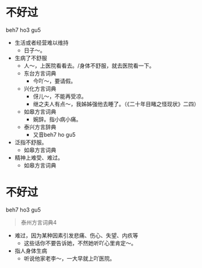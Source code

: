 # 不好过
beh7 ho3 gu5
+ 生活或者经营难以维持
    - 日子～。
+ 生病了不舒服
    - 人～，上医院看看去。/身体不舒服，就去医院看一下。
  * 东台方言词典
    - 今吖～，要请假。
  * 兴化方言词典
    - 伢儿～，不能再受凉。
    - 继之夫人有点～，我姊姊强他去睡了。（《二十年目睹之怪现状》二四）
  * 如皋方言词典
    + 婉辞。指小病小痛。
  * 泰兴方言辞典
    + 又音beh7 ho gu5
+ 泛指不舒服。
  * 如皋方言词典
+ 精神上难受、难过。
  * 如皋方言词典

# 不好过
beh7 ho3 gu5
> 泰州方言词典4
- 难过，因为某种因素引发悲痛、伤心、失望、内疚等
  - 这些话你不要告诉她，不然她听吖心里肯定～。
- 指人身体生病
  - 听说他家老李～，一大早就上吖医院。
